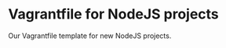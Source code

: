 Vagrantfile for NodeJS projects
===============================

Our Vagrantfile template for new NodeJS projects.
